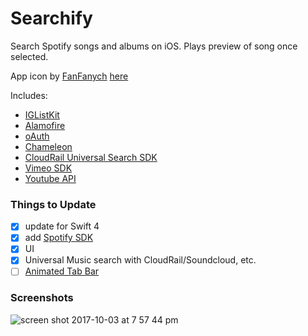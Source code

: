 # Searchify

Search Spotify songs and albums on iOS. Plays preview of song once selected.

App icon by [FanFanych](https://dribbble.com/FanFanych) [here](https://dribbble.com/shots/2946796-Fast-music-search)

Includes:
- [IGListKit](https://github.com/Instagram/IGListKit "IGListKit")
- [Alamofire](https://github.com/Alamofire/Alamofire "Alamofire")
- [oAuth](https://github.com/OAuthSwift/OAuthSwift "OAuthSwift")
- [Chameleon](https://github.com/ViccAlexander/Chameleon "Chameleon")
- [CloudRail Universal Search SDK](https://github.com/CloudRail/cloudrail-si-ios-sdk "CloudRail Developers API")
- [Vimeo SDK](https://developer.vimeo.com/ "Vimeo Developers")
- [Youtube API](https://developer.google.com/ "Youtube Developer")

### Things to Update

- [x] update for Swift 4
- [x] add [Spotify SDK](https://github.com "Spotify SDK")
- [x] UI
- [x] Universal Music search with CloudRail/Soundcloud, etc.
- [ ] [Animated Tab Bar](https://github.com/Ramotion/animated-tab-bar "Animated Tab Bar")

### Screenshots

![screen shot 2017-10-03 at 7 57 44 pm](https://user-images.githubusercontent.com/24944725/31155666-65421992-a875-11e7-9d80-669f77dab579.png)

